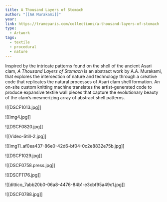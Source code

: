 ```yaml
---
title: A Thousand Layers of Stomach
author: "[[AA Murakami]]"
year: 
link: https://trameparis.com/collections/a-thousand-layers-of-stomach
type:
  - Artwork
tags:
  - textile
  - procedural
  - nature
---
```

Inspired by the intricate patterns found on the shell of the ancient Asari clam, _A Thousand Layers of Stomach_ is an abstract work by A.A. Murakami, that explores the intersection of nature and technology through a creative code that replicates the natural processes of Asari clam shell formation. An on-site custom knitting machine translates the artist-generated code to produce expansive textile wall pieces that capture the evolutionary beauty of the clam’s mesmerizing array of abstract shell patterns.

![[DSCF1013.jpg]]

![[img4.jpg]]

![[DSCF0820.jpg]]

![[Video-Still-2.jpg]]

![[img11_af0ea437-86e0-42d6-bf04-0c2e8832e75b.jpg]]

![[DSCF1029.jpg]]

![[DSCF0758.press.jpg]]

![[DSCF1176.jpg]]

![[dittico_7abb20b0-06a8-4476-84b1-e3cbf95a49c1.jpg]]

![[DSCF0788.jpg]]